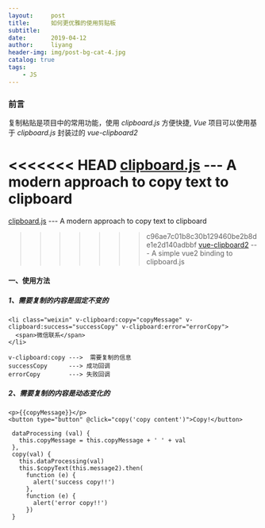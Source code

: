 ```yaml
---
layout:     post
title:      如何更优雅的使用剪贴板
subtitle:     
date:       2019-04-12
author:     liyang
header-img: img/post-bg-cat-4.jpg
catalog: true
tags:
    - JS
---
```


### 前言
复制粘贴是项目中的常用功能，使用 *clipboard.js* 方便快捷, *Vue* 项目可以使用基于 *clipboard.js* 封装过的 *vue-clipboard2*

>
<<<<<<< HEAD
[clipboard.js](https://clipboardjs.com/) --- A modern approach to copy text to clipboard
=======
[clipboard.js](https://clipboardjs.com/) --- A modern approach to copy text to clipboard<br/>
>>>>>>> c96ae7c01b8c30b129460be2b8de1e2d140adbbf
[vue-clipboard2](https://github.com/Inndy/vue-clipboard2) --- A simple vue2 binding to clipboard.js

#### 一、使用方法

##### 1、需要复制的内容是固定不变的

```
<li class="weixin" v-clipboard:copy="copyMessage" v-clipboard:success="successCopy" v-clipboard:error="errorCopy">
  <span>微信联系</span>
</li>
```

```
v-clipboard:copy --->  需要复制的信息
successCopy      ---> 成功回调
errorCopy        ---> 失败回调
```

##### 2、需要复制的内容是动态变化的

```
<p>{{copyMessage}}</p>
<button type="button" @click="copy('copy content')">Copy!</button>
```

```
 dataProcessing (val) {
   this.copyMessage = this.copyMessage + ' ' + val
 },
 copy(val) {
   this.dataProcessing(val)
   this.$copyText(this.message2).then(
     function (e) {
       alert('success copy!!')
     },
     function (e) {
       alert('error copy!!')
     })
 }
```
